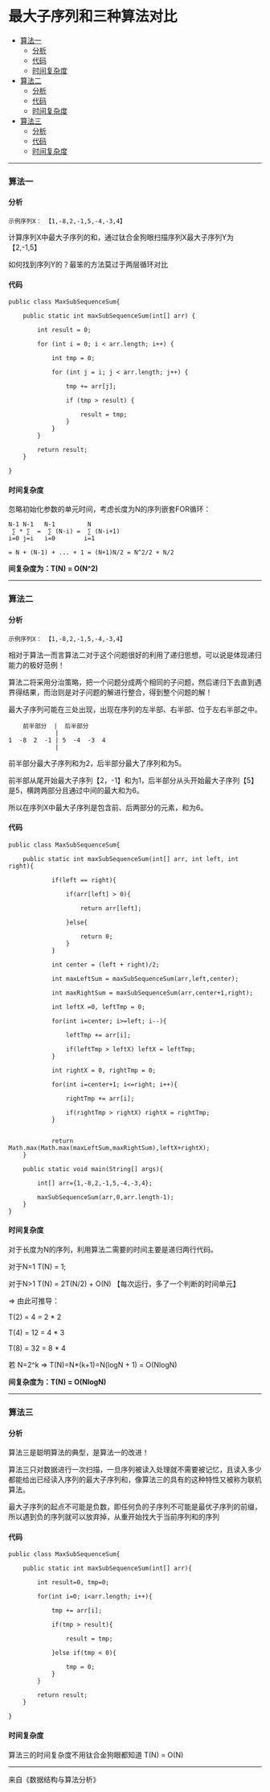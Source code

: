 

最大子序列和三种算法对比
====================

*   [算法一](#ArithmeticA)
    *   [分析](#ArithmeticA-Analysis)
    *   [代码](#ArithmeticA-Code)
    *   [时间复杂度](#ArithmeticA-O)
*   [算法二](#ArithmeticB)
    *   [分析](#ArithmeticB-Analysis)
    *   [代码](#ArithmeticB-Code)
    *   [时间复杂度](#ArithmeticB-O)
*   [算法三](#ArithmeticC)
    *   [分析](#ArithmeticC-Analysis)
    *   [代码](#ArithmeticC-Code)
    *   [时间复杂度](#ArithmeticC-O)

------

<h3 id="ArithmeticA">算法一</h3>

<h4 id="ArithmeticA-Analysis">分析</h4>


    示例序列X： 【1,-8,2,-1,5,-4,-3,4】

计算序列X中最大子序列的和，通过钛合金狗眼扫描序列X最大子序列Y为【2,-1,5】

如何找到序列Y的？最笨的方法莫过于两层循环对比


<h4 id="ArithmeticA-Code">代码</h4> 



    public class MaxSubSequenceSum{

        public static int maxSubSequenceSum(int[] arr) {

            int result = 0;

            for (int i = 0; i < arr.length; i++) {

                int tmp = 0;

                for (int j = i; j < arr.length; j++) {

                    tmp += arr[j];

                    if (tmp > result) {

                        result = tmp;
                    }
                }
            }

            return result;
        }

    }


     
<h4 id="ArithmeticA-O">时间复杂度</h4> 

     
忽略初始化参数的单元时间，考虑长度为N的序列嵌套FOR循环： 
    
    N-1 N-1   N-1         N
     ∑ * ∑  =  ∑ (N-i) =  ∑ (N-i+1)
    i=0 j=i   i=0        i=1

    = N + (N-1) + ... + 1 = (N+1)N/2 = N^2/2 + N/2

    
    
**间复杂度为：T(N) = O(N^2)**


-----


<h3 id="ArithmeticB">算法二</h3>


<h4 id="ArithmeticB-Analysis">分析</h4>

    示例序列X： 【1,-8,2,-1,5,-4,-3,4】
    
相对于算法一而言算法二对于这个问题很好的利用了递归思想，可以说是体现递归能力的极好范例！

算法二将采用分治策略，把一个问题分成两个相同的子问题，然后递归下去直到遇界得结果，而治则是对子问题的解进行整合，得到整个问题的解！

最大子序列可能在三处出现，出现在序列的左半部、右半部、位于左右半部之中。

        前半部分  |  后半部分
                 |
    1  -8  2  -1 | 5  -4  -3  4
                 |

前半部分最大子序列和为2，后半部分最大了序列和为5。

前半部从尾开始最大子序列【2，-1】和为1，后半部分从头开始最大子序列【5】是5，横跨两部分且通过中间的最大和为6。

所以在序列X中最大子序列是包含前、后两部分的元素，和为6。


<h4 id="ArithmeticB-Code">代码</h4>

    public class MaxSubSequenceSum{

        public static int maxSubSequenceSum(int[] arr, int left, int right){

                if(left == right){

                    if(arr[left] > 0){

                        return arr[left];

                    }else{

                        return 0;
                    }
                }

                int center = (left + right)/2;

                int maxLeftSum = maxSubSequenceSum(arr,left,center);

                int maxRightSum = maxSubSequenceSum(arr,center+1,right);

                int leftX =0, leftTmp = 0;

                for(int i=center; i>=left; i--){

                    leftTmp += arr[i];

                    if(leftTmp > leftX) leftX = leftTmp;
                }

                int rightX = 0, rightTmp = 0;

                for(int i=center+1; i<=right; i++){

                    rightTmp += arr[i];

                    if(rightTmp > rightX) rightX = rightTmp;
                }


                return Math.max(Math.max(maxLeftSum,maxRightSum),leftX+rightX);
        }

        public static void main(String[] args){

            int[] arr={1,-8,2,-1,5,-4,-3,4};

            maxSubSequenceSum(arr,0,arr.length-1);
        }
    }



<h4 id="ArithmeticB-O">时间复杂度</h4>

对于长度为N的序列，利用算法二需要的时间主要是递归两行代码。

对于N=1   T(N) = 1;

对于N>1   T(N) = 2T(N/2) + O(N) 【每次运行，多了一个判断的时间单元】

=>  由此可推导：

T(2) = 4 = 2 * 2

T(4) = 12 = 4 * 3

T(8) = 32 = 8 * 4

若 N=2^k => T(N)=N*(k+1)=N(logN + 1) = O(NlogN)


 **间复杂度为：T(N) = O(NlogN)**


------

<h3 id="ArithmeticC">算法三</h3>

<h4 id="ArithmeticC-Analysis">分析</h4>

算法三是聪明算法的典型，是算法一的改进！

算法三只对数据进行一次扫描，一旦序列被读入处理就不需要被记忆，且读入多少都能给出已经读入序列的最大子序列和，像算法三的具有的这种特性又被称为联机算法。

最大子序列的起点不可能是负数，即任何负的子序列不可能是最优子序列的前缀，所以遇到负的序列就可以放弃掉，从重开始找大于当前序列和的序列


<h4 id="ArithmeticC-Code">代码</h4>

    public class MaxSubSequenceSum{

        public static int maxSubSequenceSum(int[] arr){

            int result=0, tmp=0;

            for(int i=0; i<arr.length; i++){

                tmp += arr[i];

                if(tmp > result){

                    result = tmp;

                }else if(tmp < 0){

                    tmp = 0;
                }
            }

            return result;
        }

    }


<h4 id="ArithmeticC-O">时间复杂度</h4>

算法三的时间复杂度不用钛合金狗眼都知道 T(N) = O(N)



-----

来自《数据结构与算法分析》


